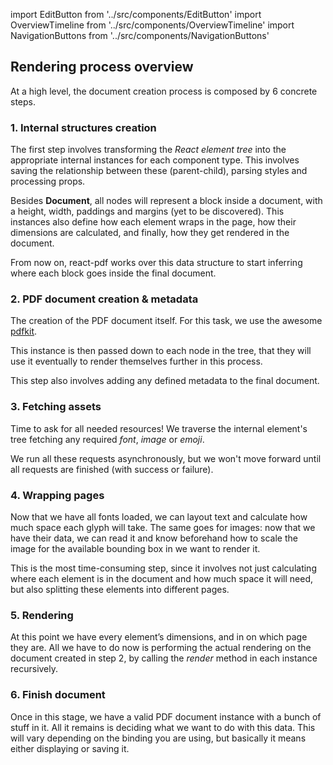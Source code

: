 import EditButton from '../src/components/EditButton'
import OverviewTimeline from '../src/components/OverviewTimeline'
import NavigationButtons from '../src/components/NavigationButtons'

<EditButton to="https://github.com/react-pdf/site/blob/master/docs/rendering-process.md" />

## Rendering process overview

At a high level, the document creation process is composed by 6 concrete steps.

<OverviewTimeline />

### 1. Internal structures creation

The first step involves transforming the _React element tree_ into the appropriate internal instances for each component type. This involves saving the relationship between these (parent-child), parsing styles and processing props.

Besides **Document**, all nodes will represent a block inside a document, with a height, width, paddings and margins (yet to be discovered). This instances also define how each element wraps in the page, how their dimensions are calculated, and finally, how they get rendered in the document.

From now on, react-pdf works over this data structure to start inferring where each block goes inside the final document.

### 2. PDF document creation & metadata

The creation of the PDF document itself. For this task, we use the awesome [pdfkit](https://github.com/devongovett/pdfkit).

This instance is then passed down to each node in the tree, that they will use it eventually to render themselves further in this process.

This step also involves adding any defined metadata to the final document.

### 3. Fetching assets

Time to ask for all needed resources! We traverse the internal element's tree fetching any required _font_, _image_ or _emoji_.

We run all these requests asynchronously, but we won't move forward until all requests are finished (with success or failure).

### 4. Wrapping pages

Now that we have all fonts loaded, we can layout text and calculate how much space each glyph will take. The same goes for images: now that we have their data, we can read it and know beforehand how to scale the image for the available bounding box in we want to render it.

This is the most time-consuming step, since it involves not just calculating where each element is in the document and how much space it will need, but also splitting these elements into different pages.

### 5. Rendering

At this point we have every element’s dimensions, and in on which page they are. All we have to do now is performing the actual rendering on the document created in step 2, by calling the _render_ method in each instance recursively.

### 6. Finish document

Once in this stage, we have a valid PDF document instance with a bunch of stuff in it. All it remains is deciding what we want to do with this data. This will vary depending on the binding you are using, but basically it means either displaying or saving it.

<NavigationButtons
  backSrc="/"
  backText="Quick start guide"
  nextSrc="/components"
  nextText="Components"
/>
